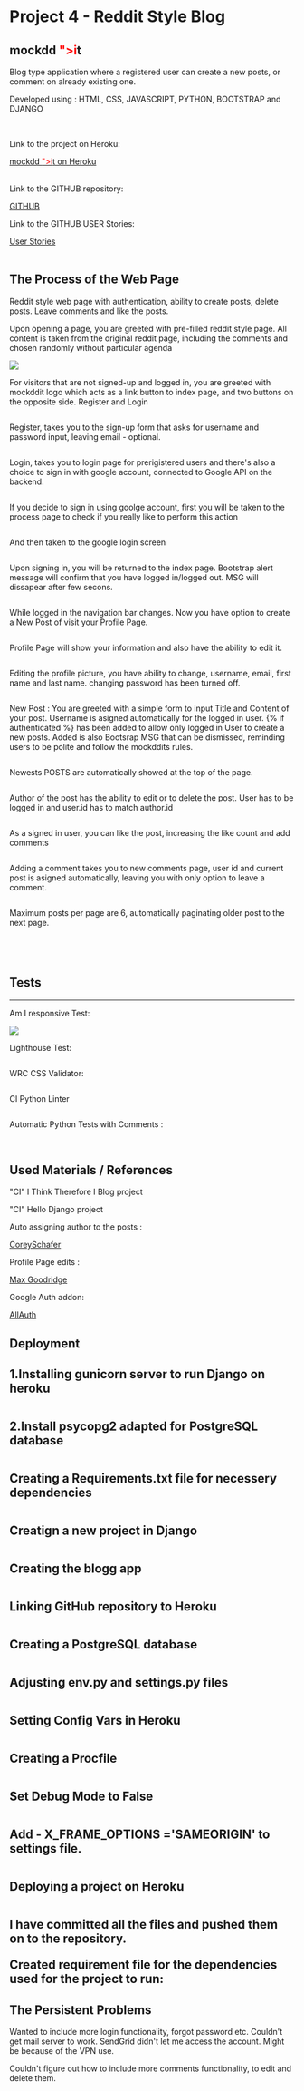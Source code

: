 <h1> Project 4 - Reddit Style Blog</h1>
<h2> mockdd <span style="color:red;">">i</span>t</h2>
<p> Blog type application where a registered user can create a new posts, or comment on already existing one.</p>
<p> Developed using : HTML, CSS, JAVASCRIPT, PYTHON, BOOTSTRAP and DJANGO</p>
<br>
<p>Link to the project on Heroku:</p>
<a href="https://project4-django-blog-x-24e6733e46ab.herokuapp.com/">mockdd <span style="color:red;">">i</span>t on Heroku</a>
<br>
<br>
<p>Link to the GITHUB repository:</p>
<a href="https://github.com/MikeMaroni9/P4-Reddit-Django">GITHUB</a>
<br>
<p>Link to the GITHUB USER Stories:</p>
<a href="https://github.com/users/MikeMaroni9/projects/4/views/1">User Stories</a>
<br>
<br>

<h2> The Process of the Web Page</h2>
<p>Reddit style web page with authentication, ability to create posts, delete posts. Leave comments and like the posts.</p>


<p>Upon opening a page, you are greeted with pre-filled reddit style page. All content is taken from the original reddit page, including the comments and chosen randomly without particular agenda</p>
<img src="https://ibb.co/1JsMnZB">


<p>For visitors that are not signed-up and logged in, you are greeted with mockddit logo which acts as a link button to index page, and two buttons on the opposite side. Register and Login</p>
<img src="">

<p>Register, takes you to the sign-up form that asks for username and password input, leaving email - optional.</p>
<img src="">

<p>Login, takes you to login page for prerigistered users and there's also a choice to sign in with google account, connected to Google API on the backend.</p>
<img src="">

<p>If you decide to sign in using goolge account, first you will be taken to the process page to check if you really like to perform this action</p>
<img src="">

<p>And then taken to the google login screen</p>
<img src="">

<p>Upon signing in, you will be returned to the index page. Bootstrap alert message will confirm that you have logged in/logged out. MSG will dissapear after few secons.</p>
<img src="">

<p>While logged in the navigation bar changes. Now you have option to create a New Post of visit your Profile Page.</p>
<img src="">

<p>Profile Page will show your information and also have the ability to edit it. </p>
<img src="">

<p>Editing the profile picture, you have ability to change, username, email, first name and last name. changing password has been turned off.</p>
<img src="">

<p>New Post : You are greeted with a simple form to input Title and Content of your post. Username is asigned automatically for the logged in user. {% if authenticated %} has been added to allow only logged in User to create a new posts. Added is also Bootsrap MSG that can be dismissed, reminding users to be polite and follow the mockddits rules.</p>
<img src="">

<p>Newests POSTS are automatically showed at the top of the page.</p>
<img src="">

<p>Author of the post has the ability to edit or to delete the post. User has to be logged in and user.id has to match author.id</p>
<img src="">

<p>As a signed in user, you can like the post, increasing the like count and add comments</p>
<img src="">

<p>Adding a comment takes you to new comments page, user id and current post is asigned automatically, leaving you with only option to leave a comment.</p>
<img src="">

<p>Maximum posts per page are 6, automatically paginating older post to the next page.</p>
<img src="">

<p></p>
<img src="">

<p></p>
<img src="">

<p></p>
<img src="">




<h2>Tests</h2>
<hr>

<p>Am I responsive Test:</p>
<img src="../P4-Reddit-Django/media/dep11.png">

<p>Lighthouse Test:</p>
<img src="">

<p>WRC CSS Validator:</p>
<img src="">

<p>CI Python Linter</p>
<img src="">

<p>Automatic Python Tests with Comments : </p>
<img src="">
<img src="">
<img src="">

<h2>Used Materials / References</h2>
<p>"CI" I Think Therefore I Blog project</p>
<p>"CI" Hello Django project</p>
<p>Auto assigning author to the posts :</p>
<a href="https://www.youtube.com/watch?v=-s7e_Fy6NRU&t=1573s&ab_channel=CoreySchafer">CoreySchafer</a>
<p>Profile Page edits :</p>
<a href="https://www.youtube.com/watch?v=D9Xd6jribFU&ab_channel=MaxGoodridge">Max Goodridge</a>
<p>Google Auth addon:</p>
<a href="https://dev.to/mdrhmn/django-google-authentication-using-django-allauth-18f8">AllAuth</a>



<h2>Deployment<h2>
<p>1.Installing gunicorn server to run Django on heroku</p>
<img src="">
<p>2.Install psycopg2 adapted for PostgreSQL database</p>
<img src="">
<p>Creating a Requirements.txt file for necessery dependencies</p>
<img src="">
<p>Creatign a new project in Django</p>
<img src="">
<p>Creating the blogg app</p>
<img src="">
<p>Linking GitHub repository to Heroku</p>
<img src="">
<p>Creating a PostgreSQL database</p>
<img src="">
<p>Adjusting env.py and settings.py files</p>
<img src="">
<p>Setting Config Vars in Heroku</p>
<img src="">
<p>Creating a Procfile</p>
<img src="">
<p>Set Debug Mode to False</p>
<img src="">
<p>Add - X_FRAME_OPTIONS ='SAMEORIGIN' to settings file.</p>
<img src="">
<p>Deploying a project on Heroku</p>
<img src="">
<p>I have committed all the files and pushed them on to the repository. </p>
<p>Created requirement file for the dependencies used for the project to run:</p>




<h2> The Persistent Problems </h2>
<p>Wanted to include more login functionality, forgot password etc. Couldn't get mail server to work. SendGrid didn't let me access the account. Might be because of the VPN use.</p>
<p>Couldn't figure out how to include more comments functionality, to edit and delete them.</p>
<br>